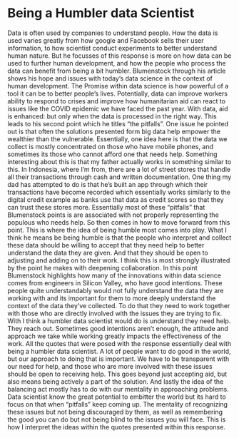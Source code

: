 # Being a Humbler data Scientist
Data is often used by companies to understand people. How the data is used varies greatly from how google and Facebook sells their user information, to how scientist conduct experiments to better understand human nature. But he focusses of this response is more on how data can be used to further human development, and how the people who process the data can benefit from being a bit humbler. 
Blumenstock through his article shows his hope and issues with today’s data science in the context of human development. The Promise within data science is how powerful of a tool it can be to better people’s lives. Potentially, data can improve workers ability to respond to crises and improve how humanitarian aid can react to issues like the COVID epidemic we have faced the past year. With data, aid is enhanced: but only when the data is processed in the right way. This leads to his second point which he titles “the pitfalls”.
One issue he pointed out is that often the solutions presented form big data help empower the wealthier than the vulnerable. Essentially, one idea here is that the data we collect is mostly concentrated on those who have mobile phones, and sometimes its those who cannot afford one that needs help. Something interesting about this is that my father actually works in something similar to this. In Indonesia, where I’m from, there are a lot of street stores that handle all their transactions through cash and written documentation. One thing my dad has attempted to do is that he’s built an app through which their transactions have become recorded which essentially works similarly to the digital credit example as banks use that data as credit scores so that they can trust these stores more.
Essentially most of these “pitfalls” that Blumenstock points is are associated with not properly representing the populous who needs help. So then comes in how to move forward from this point. This is where the idea of being humble most comes into play. What I think he means be being humble is that the people who interpret and collect these data should be willing to accept that they need help to better understand the data they are given. And that they should be open to adjusting and adding on to their work. I think this is most strongly illustrated by the point he makes with deepening collaboration. In this point Blumenstock highlights how many of the innovations within data science comes from engineers in Silicon Valley, who have good intentions. These people quite understandably would not fully understand the data they are working with and its important for them to more deeply understand the context of the data they’ve collected. To do that they need to work together with those who are directly involved with the issues they are trying to fix. With I think a humbler data scientist would do is understand they need help. They reach out. Sometimes good intentions aren’t enough, the attitude and approach we take while working greatly impacts the effectiveness of the work. 
All the quotes that were posed with the response essentially deal with being a humbler data scientist. A lot of people want to do good in the world, but our approach to doing that is important. We have to be transparent with our need for help, and those who are more involved with these issues should be open to receiving help. This goes beyond just accepting aid, but also means being actively a part of the solution. And lastly the idea of the balancing act mostly has to do with our mentality in approaching problems. Data scientist know the great potential to embitter the world but its hard to focus on that when “pitfalls” keep coming up. The mentality of recognizing these issues but not being discouraged by them, as well as remembering the good you can do but not being blind to the issues you will face. This is how I interpret the ideas within the quotes presented within this response. 



